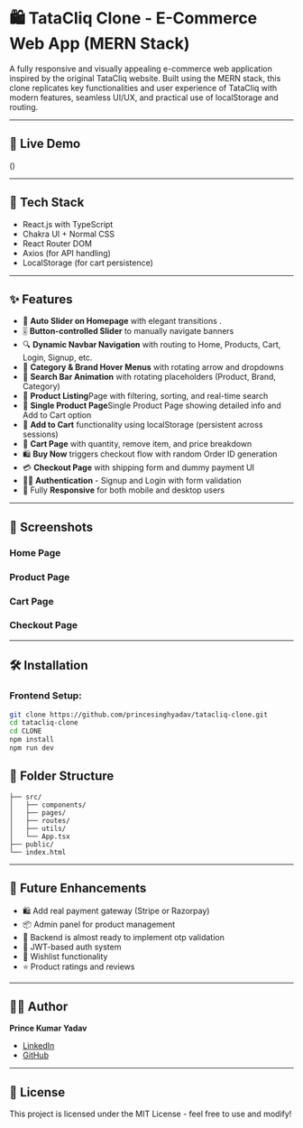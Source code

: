 <!-- # React + TypeScript + Vite

This template provides a minimal setup to get React working in Vite with HMR and some ESLint rules.

Currently, two official plugins are available:

- [@vitejs/plugin-react](https://github.com/vitejs/vite-plugin-react/blob/main/packages/plugin-react) uses [Babel](https://babeljs.io/) for Fast Refresh
- [@vitejs/plugin-react-swc](https://github.com/vitejs/vite-plugin-react/blob/main/packages/plugin-react-swc) uses [SWC](https://swc.rs/) for Fast Refresh

## Expanding the ESLint configuration

If you are developing a production application, we recommend updating the configuration to enable type-aware lint rules:

```js
export default tseslint.config({
  extends: [
    // Remove ...tseslint.configs.recommended and replace with this
    ...tseslint.configs.recommendedTypeChecked,
    // Alternatively, use this for stricter rules
    ...tseslint.configs.strictTypeChecked,
    // Optionally, add this for stylistic rules
    ...tseslint.configs.stylisticTypeChecked,
  ],
  languageOptions: {
    // other options...
    parserOptions: {
      project: ['./tsconfig.node.json', './tsconfig.app.json'],
      tsconfigRootDir: import.meta.dirname,
    },
  },
})
```

You can also install [eslint-plugin-react-x](https://github.com/Rel1cx/eslint-react/tree/main/packages/plugins/eslint-plugin-react-x) and [eslint-plugin-react-dom](https://github.com/Rel1cx/eslint-react/tree/main/packages/plugins/eslint-plugin-react-dom) for React-specific lint rules:

```js
// eslint.config.js
import reactX from 'eslint-plugin-react-x'
import reactDom from 'eslint-plugin-react-dom'

export default tseslint.config({
  plugins: {
    // Add the react-x and react-dom plugins
    'react-x': reactX,
    'react-dom': reactDom,
  },
  rules: {
    // other rules...
    // Enable its recommended typescript rules
    ...reactX.configs['recommended-typescript'].rules,
    ...reactDom.configs.recommended.rules,
  },
})
``` -->


# 🛍️ TataCliq Clone - E-Commerce Web App (MERN Stack)

A fully responsive and visually appealing e-commerce web application inspired by the original TataCliq website. Built using the MERN stack, this clone replicates key functionalities and user experience of TataCliq with modern features, seamless UI/UX, and practical use of localStorage and routing.

---

## 🔗 Live Demo

()&#x20;

---

## 🚀 Tech Stack

* React.js with TypeScript
* Chakra UI + Normal CSS
* React Router DOM
* Axios (for API handling)
* LocalStorage (for cart persistence)

---

## ✨ Features

* 🔄 **Auto Slider on Homepage** with elegant transitions .
* 🎚️ **Button-controlled Slider** to manually navigate banners
* 🔍 **Dynamic Navbar Navigation** with routing to Home, Products, Cart, Login, Signup, etc.
* 📂 **Category & Brand Hover Menus** with rotating arrow and dropdowns
* 🔎 **Search Bar Animation** with rotating placeholders (Product, Brand, Category)
* 📄  **Product Listing**Page with filtering, sorting, and real-time search
* 🧾 **Single Product Page**Single Product Page showing detailed info and Add to Cart option
* 🛒 **Add to Cart** functionality using localStorage (persistent across sessions)
* 🧾 **Cart Page** with quantity, remove item, and price breakdown
* 🛍️ **Buy Now** triggers checkout flow with random Order ID generation
* 💳 **Checkout Page** with shipping form and dummy payment UI
* 🧑‍💼 **Authentication** - Signup and Login with form validation
* 📱 Fully **Responsive** for both mobile and desktop users

---

## 📸 Screenshots

### Home Page

### Product Page

### Cart Page

### Checkout Page

---

## 🛠️ Installation

### Frontend Setup:

```bash
git clone https://github.com/princesinghyadav/tatacliq-clone.git
cd tatacliq-clone
cd CLONE
npm install
npm run dev
```

 
 

## 📁 Folder Structure

```
├── src/
│   ├── components/
│   ├── pages/
│   ├── routes/
│   ├── utils/
│   └── App.tsx
├── public/
└── index.html
```

---

## 🚧 Future Enhancements

* 🛍️ Add real payment gateway (Stripe or Razorpay)
* 📦 Admin panel for product management
* 🔐 Backend is almost ready to implement otp validation 
* 🔐 JWT-based auth system
* 💖 Wishlist functionality
* ⭐ Product ratings and reviews

---

## 🙋‍♂️ Author

**Prince Kumar Yadav**

* [LinkedIn](https://www.linkedin.com/in/princekumarofficial/)
* [GitHub](https://github.com/princekumarofficial)

---

## 📄 License

This project is licensed under the MIT License - feel free to use and modify!
